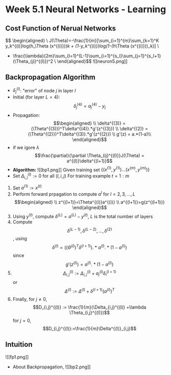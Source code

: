 # Week 5.1 Neural Networks - Learning
## Cost Function of Nerual Networks
$$
\begin{aligned}
\\
J(\Theta)=-\frac{1}{m}[\sum_{i=1}^{m}\sum_{k=1}^K y_k^{(i)}log(h_\Theta (x^{(i)}))_k + (1-y_k^{(i)})log(1-(h_\Theta (x^{(i)}))_k)]
\\
+ \frac{\lambda}{2m}\sum_{l=1}^{L-1}\sum_{i=1}^{s_l}\sum_{j=1}^{s_l+1}(\Theta_{ji}^{(l)})^2
\\
\end{aligned}$$
![[neuron5.png]]
## Backpropagation Algorithm
+ $\delta_j^{(l)}$: "error" of node $j$ in layer $l$
+ Initial (for layer $L=4$): $$\delta_j^{(4)} = a_j^{(4)}-y_j$$
+ Propagation: $$\begin{aligned} \\ \delta^{(3)} = (\Theta^{(3)})^T\delta^{(4)}.*g'(z^{(3)}) \\
\delta^{(2)} = (\Theta^{(2)})^T\delta^{(3)}.*g'(z^{(2)}) \\
g'(z) = a.*(1-a)\\
\end{aligned}$$
+ if we igore $\lambda$ $$\frac{\partial}{\partial \Theta_{ij}^{(l)}}J(\Theta) = a^{(l)}\delta^{(l+1)}$$
+ **Algorithm:**
![[bp1.png]]
Given training set $\{(x^{(1)}, y^{(1)})... (x^{(m)}, y^{(m)})\}$
+ Set $\Delta_{i, j}^{(l)}:= 0$ for all $(l, i, j)$
For training example $t=1:m$
1. Set $a^{(1)}:=x^{(t)}$
2. Perform forward prpagation to compute $a^{l}$ for $l=2,3,...,L$
	$$\begin{aligned} \\ 
	z^{(l+1)}=\Theta^{(i)}a^{(i)} \\
	a^{(l+1)}=g(z^{(l+1)})
\end{aligned}$$
3. Using $y^{(t)}$, compute $\delta^{(L)}=a^{(L)}-y^{(t)}$, $L$ is the total number of layers
4. Compute $$\delta^{(L-1)}, \delta^{(L-2)},..., \delta^{(2)}$$, using $$\delta^{(l)}=((\Theta^{(l)})^T \delta^{(l+1)}).*a^{(l)}.*(1-a^{(l)})$$ since $$g'(z^{(l)}) = a^{(l)}.*(1-a^{(l)})$$
5. $$\Delta^{(l)}_{i, j} := \Delta^{(l)}_{i,j} + a_j^{(l)}\delta_i^{(l+1)}$$ or $$\Delta^{(l)} := \Delta^{(l)} + \delta^{(l+1)}(a^{(l)})^T$$
6. Finally,  for $j \neq 0$,  $$D_{i,j}^{(l)} := \frac{1}{m}(\Delta_{i,j}^{(l)} +\lambda \Theta_{i,j}^{(l)})$$for $j=0$, $$D_{i,j}^{(l)}:=\frac{1}{m}\Delta^{(l)}_{i,j}$$
## Intuition
![[fp1.png]]
+ About Backpropagation, 
![[bp2.png]]
